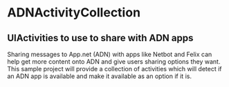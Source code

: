 ADNActivityCollection
=====================

## UIActivities to use to share with ADN apps

Sharing messages to App.net (ADN) with apps like Netbot and Felix can help get more content
onto ADN and give users sharing options they want. This sample project will provide a collection
of activities which will detect if an ADN app is available and make it available as an option if
it is.
